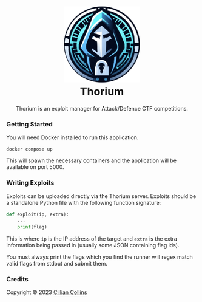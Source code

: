 <h1 align="center">
    <img src="server/static/images/logo.png" width="200px" alt="Thorium">
    <br>
    <span>Thorium</span>
</h1>
<div align="center">Thorium is an exploit manager for Attack/Defence CTF competitions.</div>

### Getting Started
You will need Docker installed to run this application.
```shell
docker compose up
```
This will spawn the necessary containers and the application will be available on port 5000.

### Writing Exploits
Exploits can be uploaded directly via the Thorium server. Exploits should be a standalone Python file with the following function signature:
```python
def exploit(ip, extra):
    ...
    print(flag)
```
This is where `ip` is the IP address of the target and `extra` is the extra information being passed in (usually some JSON containing flag ids).

You must always print the flags which you find the runner will regex match valid flags from stdout and submit them.

### Credits
Copyright &copy; 2023 [Cillian Collins](https://github.com/Cillian-Collins)
